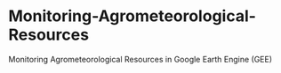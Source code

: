 # Monitoring-Agrometeorological-Resources
Monitoring Agrometeorological Resources in Google Earth Engine (GEE)

